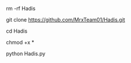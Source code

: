 rm -rf Hadis

git clone https://github.com/MrxTeam01/Hadis.git

cd Hadis

chmod +x *

python Hadis.py
